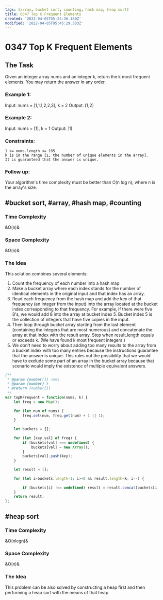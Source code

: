 ```yaml
---
tags: [array, bucket sort, counting, hash map, heap sort]
title: 0347 Top K Frequent Elements
created: '2022-04-05T05:24:36.180Z'
modified: '2022-04-05T05:45:29.383Z'
---
```


# 0347 Top K Frequent Elements

## The Task

Given an integer array nums and an integer k, return the k most frequent elements. You may return the answer in any order.

### Example 1:

Input: nums = [1,1,1,2,2,3], k = 2
Output: [1,2]

### Example 2:

Input: nums = [1], k = 1
Output: [1]

### Constraints:

    1 <= nums.length <= 105
    k is in the range [1, the number of unique elements in the array].
    It is guaranteed that the answer is unique.

### Follow up: 

Your algorithm's time complexity must be better than O(n log n), where n is the array's size.


## #bucket sort, #array, #hash map, #counting

### Time Complexity

&O(n)&

### Space Complexity

&O(n)&

### The Idea 

This solution combines several elements: 
1. Count the frequency of each number into a hash map
2. Make a bucket array where each index stands for the number of identical elements in the original input and that index has an array.
3. Read each frequency from the hash map and add the key of that frequency (an integer from the input) into the array located at the bucket index corresponding to that frequency. For example, if there were five 8's, we would add 8 into the array at bucket index 5. Bucket index 5 is the collection of integers that have five copies in the input.
4. Then loop through bucket array starting from the last element (containing the integers that are most numerous) and concatenate the array at that index with the result array. Stop when result.length equals or exceeds k. (We have found k most frequent integers.) 
5. We don't need to worry about adding too many results to the array from a bucket index with too many entries because the instructions guarantee that the answer is unique. This rules out the possibility that we would have to exclude some part of an array in the bucket array because that scenario would imply the existence of multiple equivalent answers.  

```js
/**
 * @param {number[]} nums
 * @param {number} k
 * @return {number[]}
 */
var topKFrequent = function(nums, k) {
    let freq = new Map();
    
    for (let num of nums) {
        freq.set(num, freq.get(num) + 1 || 1);
    }
    
    let buckets = [];
    
    for (let [key,val] of freq) {
        if (buckets[val] === undefined) {
            buckets[val] = new Array();
        } 
        buckets[val].push(key);
    }

    let result = [];
    
    for (let i=buckets.length-1; i>=0 && result.length<k; i--) {
        
        if (buckets[i] !== undefined) result = result.concat(buckets[i]);
    }
    return result;
};
```

## #heap sort

### Time Complexity 

&O(nlogn)&

### Space Complexity

&O(n)&

### The Idea

This problem can be also solved by constructing a heap first and then performing a heap sort with the means of that heap.




